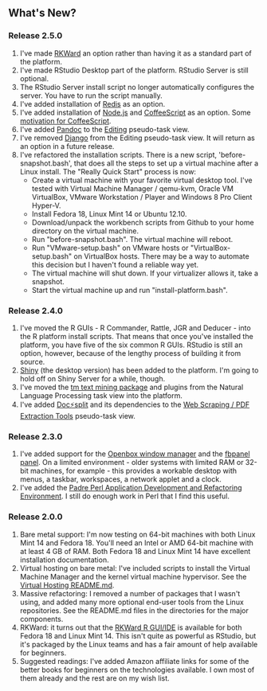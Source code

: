 ## What's New?

### Release 2.5.0
1. I've made [RKWard](http://rkward.sourceforge.net/) an option rather than having it as a standard part of the platform.
1. I've made RStudio Desktop part of the platform. RStudio Server is still optional.
1. The RStudio Server install script no longer automatically configures the server. You have to run the script manually.
1. I've added installation of [Redis](http://redis.io/) as an option.
1. I've added installation of [Node.js](http://nodejs.org/) and [CoffeeScript](http://coffeescript.org/) as an option. Some [motivation for CoffeeScript](http://ashkenas.com/literate-coffeescript/).
1. I've added [Pandoc](http://www.johnmacfarlane.net/pandoc/) to the [Editing](https://github.com/znmeb/Computational-Journalism-Publishers-Workbench/blob/master/Editing/README.md) pseudo-task view.
1. I've removed [Django](https://www.djangoproject.com/) from the Editing pseudo-task view. It will return as an option in a future release.
1. I've refactored the installation scripts. There is a new script, 'before-snapshot.bash', that does all the steps to set up a virtual machine after a Linux install. The "Really Quick Start" process is now:
	* Create a virtual machine with your favorite virtual desktop tool. I've tested with Virtual Machine Manager / qemu-kvm, Oracle VM VirtualBox, VMware Workstation / Player and Windows 8 Pro Client Hyper-V.
	* Install Fedora 18, Linux Mint 14 or Ubuntu 12.10.
	* Download/unpack the workbench scripts from Github to your home directory on the virtual machine.
	* Run "before-snapshot.bash". The virtual machine will reboot.
	* Run "VMware-setup.bash" on VMware hosts or "VirtualBox-setup.bash" on VirtualBox hosts. There may be a way to automate this decision but I haven't found a reliable way yet.
	* The virtual machine will shut down. If your virtualizer allows it, take a snapshot.
	* Start the virtual machine up and run "install-platform.bash".

### Release 2.4.0
1. I've moved the R GUIs - R Commander, Rattle, JGR and Deducer - into the R platform install scripts. That means that once you've installed the platform, you have five of the six common R GUIs. RStudio is still an option, however, because of the lengthy process of building it from source.
1. [Shiny](http://www.rstudio.com/shiny/) (the desktop version) has been added to the platform. I'm going to hold off on Shiny Server for a while, though.
1. I've moved the [tm text mining package](http://cran.r-project.org/web/packages/tm/index.html) and plugins from the Natural Language Processing task view into the platform.
1. I've added [Doc⚡split](http://documentcloud.github.com/docsplit/) and its dependencies to the [Web Scraping / PDF Extraction Tools](https://github.com/znmeb/Computational-Journalism-Publishers-Workbench/blob/master/ScrapingTools/README.md) pseudo-task view.

### Release 2.3.0
1. I've added support for the [Openbox window manager](http://openbox.org/) and the [fbpanel panel](http://fbpanel.sourceforge.net/). On a limited environment - older systems with limited RAM or 32-bit machines, for example - this provides a workable desktop with menus, a taskbar, workspaces, a network applet and a clock.
1. I've added the [Padre Perl Application Development and Refactoring Environment](http://padre.perlide.org/). I still do enough work in Perl that I find this useful.

### Release 2.0.0
1. Bare metal support: I'm now testing on 64-bit machines with both Linux Mint 14 and Fedora 18. You'll need an Intel or AMD 64-bit machine with at least 4 GB of RAM. Both Fedora 18 and Linux Mint 14 have excellent installation documentation.
1. Virtual hosting on bare metal: I've included scripts to install the Virtual Machine Manager and the kernel virtual machine hypervisor. See the [Virtual Hosting README.md](https://github.com/znmeb/Computational-Journalism-Publishers-Workbench/blob/master/VirtualHosting/README.md).
1. Massive refactoring: I removed a number of packages that I wasn't using, and added many more optional end-user tools from the Linux repositories. See the README.md files in the directories for the major components.
1. RKWard: it turns out that the [RKWard R GUI/IDE](http://rkward.sourceforge.net/) is available for both Fedora 18 and Linux Mint 14. This isn't quite as powerful as RStudio, but it's packaged by the Linux teams and has a fair amount of help available for beginners.
1. Suggested readings: I've added Amazon affiliate links for some of the better books for beginners on the technologies available. I own most of them already and the rest are on my wish list.

